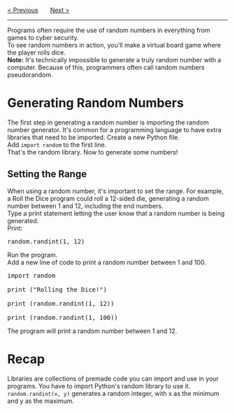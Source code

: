 <a href="/v4/Python-Intro/Conditionals.md">&lt; Previous</a>
&nbsp;&nbsp;&nbsp;&nbsp;&nbsp;
<a href="/v4/Loops-and-Functions/While-Loops.md">Next &gt;</a>
<hr>
Programs often require the use of random numbers in everything from games to cyber security.
<br>
To see random numbers in action, you'll make a virtual board game where the player rolls dice.
<br>
<b>Note:</b> It's technically impossible to generate a truly random number with a computer. Because of this, programmers often call random numbers pseudorandom.
<h1>Generating Random Numbers</h1>
The first step in generating a random number is importing the random number generator. It's common for a programming language to have extra libraries that need to be imported.
Create a new Python file.
<br>
Add <code>import random</code> to the first line.
<br>
That's the random library. Now to generate some numbers!
<h2>Setting the Range</h2>
When using a random number, it's important to set the range. For example, a Roll the Dice program could roll a 12-sided die, generating a random number between 1 and 12, including the end numbers.
<br>
Type a print statement letting the user know that a random number is being generated.
<br>
Print:
<pre>random.randint(1, 12)</pre>
Run the program.
<br>
Add a new line of code to print a random number between 1 and 100.
<pre>
import random<br>
print ("Rolling the Dice!")<br>
print (random.randint(1, 12))<br>
print (random.randint(1, 100))
</pre>
The program will print a random number between 1 and 12.
<h1>Recap</h1>
Libraries are collections of premade code you can import and use in your programs. You have to import Python's random library to use it. <code>random.randint(x, y)</code> generates a random integer, with x as the minimum and y as the maximum.
